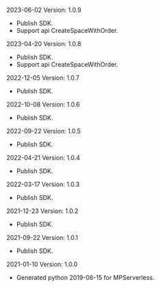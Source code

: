 2023-06-02 Version: 1.0.9
- Publish SDK.
- Support api CreateSpaceWithOrder.

2023-04-20 Version: 1.0.8
- Publish SDK.
- Support api CreateSpaceWithOrder.

2022-12-05 Version: 1.0.7
- Publish SDK.

2022-10-08 Version: 1.0.6
- Publish SDK.

2022-09-22 Version: 1.0.5
- Publish SDK.

2022-04-21 Version: 1.0.4
- Publish SDK.

2022-03-17 Version: 1.0.3
- Publish SDK.

2021-12-23 Version: 1.0.2
- Publish SDK.

2021-09-22 Version: 1.0.1
- Publish SDK.

2021-01-10 Version: 1.0.0
- Generated python 2019-06-15 for MPServerless.

